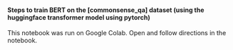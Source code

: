 #### Steps to train BERT on the [commonsense_qa] dataset (using the huggingface transformer model using pytorch)

This notebook was run on Google Colab. Open and follow directions in the notebook.
